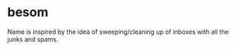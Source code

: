 # besom
Name is inspired by the idea of sweeping/cleaning up of inboxes with all the junks and spams.
